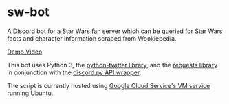 # sw-bot
A Discord bot for a Star Wars fan server which can be queried for Star Wars facts and character information scraped from Wookiepedia.

[Demo Video](https://youtu.be/FRnvHh_ABYI)

This bot uses Python 3, the [python-twitter library](https://python-twitter.readthedocs.io/en/latest/), and the [requests library](https://docs.python-requests.org/en/master/) in conjunction with the [discord.py API wrapper](https://discordpy.readthedocs.io/en/stable/).


The script is currently hosted using [Google Cloud Service's VM service](https://cloud.google.com/compute) running Ubuntu.
